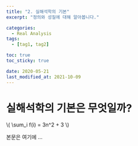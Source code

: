 ```yaml
---
title: "2. 실해석학의 기본"
excerpt: "정의와 성질에 대해 알아봅니다."

categories:
  - Real Analysis
tags:
  - [tag1, tag2]

toc: true
toc_sticky: true

date: 2020-05-21
last_modified_at: 2021-10-09
---
```


# 실해석학의 기본은 무엇일까?

\\( \sum_i f(i) = 3n^2 + 3 \\)

본문은 여기에 ...